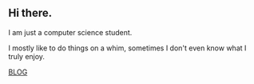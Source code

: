 ## Hi there.

I am just a computer science student.

I mostly like to do things on a whim, sometimes I don't even know what I truly enjoy.

[BLOG](https://blog.noonomyen.com/)
